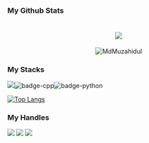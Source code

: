 ### My Github Stats
<h1 align="center">
    <img src="https://readme-typing-svg.herokuapp.com/?font=Righteous&size=35&center=true&vCenter=true&width=500&height=70&duration=4000&lines=Hi+There!+👋;+I'm+Md+Muzahidul+Islam!;" />
</h1>
<p align="center"> <img src="https://github-readme-stats.vercel.app/api?username=MdMuzahidul&show_icons=true&theme=dark" alt="MdMuzahidul" /><!-- <img width=325 align="center" src="https://github-readme-stats-salesp07.vercel.app/api/top-langs/?username=taqui-786&hide=HTML&langs_count=8&layout=compact&theme=react&border_radius=10&size_weight=0.5&count_weight=0.5&exclude_repo=github-readme-stats" alt="top langs" /> -->

### My Stacks
<img src="https://img.shields.io/badge/Languages-151515?style=for-the-badge&logo=plex&logoColor=FFFFFF">![badge-cpp](https://img.shields.io/badge/c%2B%2B-151515?style=for-the-badge&logo=c%2B%2B&logoColor=79740e&labelColor=151515)![badge-python](https://img.shields.io/badge/javascript-151515?style=for-the-badge&logo=javascript&logoColor=79740e&labelColor=151515) <br/>
<!-- <img src="https://img.shields.io/badge/Frameworks-151515?style=for-the-badge&logo=IPFS&logoColor=FFFFFF">![badge-git](https://img.shields.io/badge/git-151515?style=for-the-badge&logo=git&logoColor=79740e&labelColor=151515) <br/> -->
<!-- <img src="https://img.shields.io/badge/Database-151515?style=for-the-badge&logo=Redis&logoColor=FFFFFF">![badge-mysql](https://img.shields.io/badge/mysql-151515?style=for-the-badge&logo=mysql&logoColor=79740e&labelColor=151515) -->
[![Top Langs](https://github-readme-stats-git-masterrstaa-rickstaa.vercel.app/api/top-langs/?username=anuraghazra)](https://github.com/anuraghazra/github-readme-stats)

### My Handles
 [<img src="https://img.shields.io/badge/muzahid-151515?style=for-the-badge&logo=linkedin&logoColor=white">](https://www.linkedin.com/in/md-muzahidul-islam-55032a2a1/)
 [<img src="https://img.shields.io/badge/muzahid-151515?style=for-the-badge&logo=SVG&logoColor=79740e">](https://profile-summary-for-github.com/user/MdMuzahidul) 
 [<img src="https://img.shields.io/badge/muzahid-151515?style=for-the-badge&logo=SVG&logoColor=79740e">](https://codeforces.com/profile/Hello-Tourist) 
<!--  [<img src="https://img.shields.io/badge/mdibuhossain-151515?style=for-the-badge&logo=SVG&logoColor=79740e">](https://www.codechef.com/users/mdibuhossain)  -->

